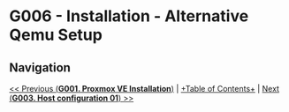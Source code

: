 # G006 - Installation - Alternative Qemu Setup



## Navigation

[<< Previous (**G001. Proxmox VE Installation**)](G003%20-%20Proxmox%20VE%20installation.md) | [+Table of Contents+](G000%20-%20Table%20of%20Contents.md) | [Next (**G003. Host configuration 01**) >>](G003%20-%20Host%20configuration%2001%20~%20Apt%20sources%2C%20updates%20and%20extra%20tools.md)